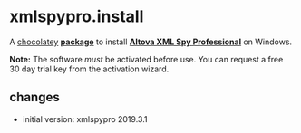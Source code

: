 # xmlspypro.install
A [chocolatey](https://chocolatey.org/) [**package**](https://chocolatey.org/packages/xmlspypro.install) to install [**Altova XML Spy Professional**](http://www.altova.com/xmlspy.html) on Windows.

**Note:** The software *must* be activated before use. You can request a free 30 day trial key from the activation wizard.

## changes
- initial version: xmlspypro 2019.3.1
